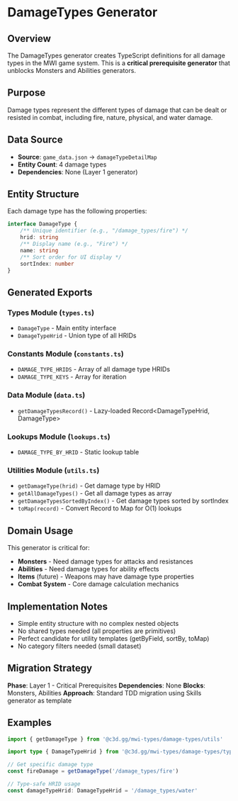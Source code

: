 # DamageTypes Generator

## Overview

The DamageTypes generator creates TypeScript definitions for all damage types in the MWI game system. This is a **critical prerequisite generator** that unblocks Monsters and Abilities generators.

## Purpose

Damage types represent the different types of damage that can be dealt or resisted in combat, including fire, nature, physical, and water damage.

## Data Source

- **Source**: `game_data.json` → `damageTypeDetailMap`
- **Entity Count**: 4 damage types
- **Dependencies**: None (Layer 1 generator)

## Entity Structure

Each damage type has the following properties:

```typescript
interface DamageType {
	/** Unique identifier (e.g., "/damage_types/fire") */
	hrid: string
	/** Display name (e.g., "Fire") */
	name: string
	/** Sort order for UI display */
	sortIndex: number
}
```

## Generated Exports

### Types Module (`types.ts`)

- `DamageType` - Main entity interface
- `DamageTypeHrid` - Union type of all HRIDs

### Constants Module (`constants.ts`)

- `DAMAGE_TYPE_HRIDS` - Array of all damage type HRIDs
- `DAMAGE_TYPE_KEYS` - Array for iteration

### Data Module (`data.ts`)

- `getDamageTypesRecord()` - Lazy-loaded Record<DamageTypeHrid, DamageType>

### Lookups Module (`lookups.ts`)

- `DAMAGE_TYPE_BY_HRID` - Static lookup table

### Utilities Module (`utils.ts`)

- `getDamageType(hrid)` - Get damage type by HRID
- `getAllDamageTypes()` - Get all damage types as array
- `getDamageTypesSortedByIndex()` - Get damage types sorted by sortIndex
- `toMap(record)` - Convert Record to Map for O(1) lookups

## Domain Usage

This generator is critical for:

- **Monsters** - Need damage types for attacks and resistances
- **Abilities** - Need damage types for ability effects
- **Items** (future) - Weapons may have damage type properties
- **Combat System** - Core damage calculation mechanics

## Implementation Notes

- Simple entity structure with no complex nested objects
- No shared types needed (all properties are primitives)
- Perfect candidate for utility templates (getByField, sortBy, toMap)
- No category filters needed (small dataset)

## Migration Strategy

**Phase**: Layer 1 - Critical Prerequisites
**Dependencies**: None
**Blocks**: Monsters, Abilities
**Approach**: Standard TDD migration using Skills generator as template

## Examples

```typescript
import { getDamageType } from '@c3d.gg/mwi-types/damage-types/utils'

import type { DamageTypeHrid } from '@c3d.gg/mwi-types/damage-types/types'

// Get specific damage type
const fireDamage = getDamageType('/damage_types/fire')

// Type-safe HRID usage
const damageTypeHrid: DamageTypeHrid = '/damage_types/water'
```
